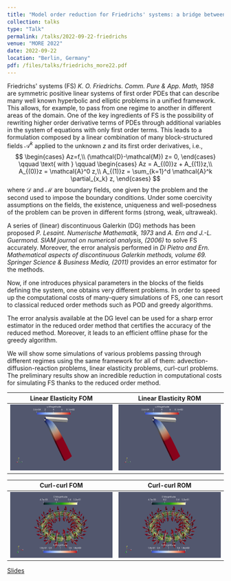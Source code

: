 ```yaml
---
title: "Model order reduction for Friedrichs' systems: a bridge between elliptic and hyperbolic problems"
collection: talks
type: "Talk"
permalink: /talks/2022-09-22-friedrichs
venue: "MORE 2022"
date: 2022-09-22
location: "Berlin, Germany"
pdf: /files/talks/friedrichs_more22.pdf
---
```


Friedrichs' systems (FS) *K. O. Friedrichs. Comm. Pure & App. Math, 1958* are symmetric positive linear systems  of first order PDEs that can describe many well known hyperbolic and elliptic problems in a unified framework. This allows, for example, to pass from one regime to another in different areas of the domain.
One of the key ingredients of FS is the possibility of rewriting higher order derivative terms of PDEs through additional variables in the system of equations with only first order terms. 
This leads to a formulation composed by a linear combination of many block-structured fields $\mathcal{A}^k$ applied to the unknown $z$ and its first order derivatives, i.e.,
$$
	\begin{cases}
		Az=f,\\
		(\mathcal{D}-\mathcal{M}) z= 0,
	\end{cases} \qquad
\text{ with }
	 \qquad 
	\begin{cases}
		Az = A_{(0)}z + A_{(1)}z,\\
			A_{(0)}z = \mathcal{A}^0 z,\\
		A_{(1)}z = \sum_{k=1}^d \mathcal{A}^k \partial_{x_k} z,
	\end{cases}
$$
where $\mathcal{D}$ and $\mathcal{M}$ are boundary fields, one given by the problem and the second used to impose the boundary conditions. Under some coercivity assumptions on the fields, the existence, uniqueness and well-posedness of the problem can be proven in different forms (strong, weak, ultraweak). 


A series of (linear) discontinuous Galerkin (DG) methods has been proposed *P. Lesaint. Numerische Mathematik, 1973* and *A. Ern and J.-L. Guermond. SIAM journal on numerical analysis, (2006)* to solve FS accurately. Moreover, the error analysis performed in *Di Pietro and Ern. Mathematical aspects of discontinuous Galerkin methods, volume 69.
Springer Science & Business Media, (2011)* provides an error estimator for the methods. 


Now, if one introduces physical parameters in the blocks of the fields defining the system, one obtains very different problems. 
In order to speed up the computational costs of many-query simulations of FS, one can resort to  classical reduced order methods such as POD and greedy algorithms.


The error analysis available at the DG level can be used for a sharp error estimator in the reduced order method that certifies the accuracy of the reduced method. Moreover, it leads to  an efficient offline phase for the greedy algorithm.


We will show some simulations of various problems passing through different regimes using the same framework for all of them: advection-diffusion-reaction problems, linear elasticity problems, curl-curl problems.
The preliminary results show an incredible reduction in computational costs for simulating FS thanks to the reduced order method.

Linear Elasticity FOM      |  Linear Elasticity ROM 
:-------------------------:|:-------------------------:
![FOM simulation](/files/images/posts/friedrichs_more22/elastic/FOM_12.png)|![ROM simulation](/files/images/posts/friedrichs_more22/elastic/ROM_12.png)

Curl-curl FOM      |  Curl-curl ROM 
:-------------------------:|:-------------------------:
![FOM simulation](/files/images/posts/friedrichs_more22/maxwell/FOM_18.png)|![ROM simulation](/files/images/posts/friedrichs_more22/maxwell/ROM_18.png)




[Slides](/files/talks/friedrichs_more22.pdf)

